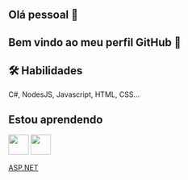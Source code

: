 ## Olá pessoal 👋

## Bem vindo ao meu perfil GitHub 👋

## 🛠 Habilidades
C#, NodesJS, Javascript, HTML, CSS...


## Estou aprendendo

<img src="https://cdn.jsdelivr.net/gh/devicons/devicon/icons/java/java-original.svg" width="40" height="40"/> <img src="https://cdn.jsdelivr.net/gh/devicons/devicon/icons/linux/linux-original.svg" width="40" height="40"/>

[ASP.NET](https://dotnet.microsoft.com/pt-br/apps/aspnet)
